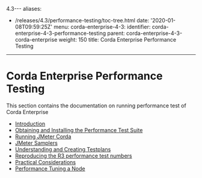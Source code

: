 4.3---
aliases:
- /releases/4.3/performance-testing/toc-tree.html
date: '2020-01-08T09:59:25Z'
menu:
  corda-enterprise-4-3:
    identifier: corda-enterprise-4-3-performance-testing
    parent: corda-enterprise-4-3-corda-enterprise
    weight: 150
title: Corda Enterprise Performance Testing
---


# Corda Enterprise Performance Testing

This section contains the documentation on running performance test of Corda Enterprise



* [Introduction](introduction.md)
* [Obtaining and Installing the Performance Test Suite](installation.md)
* [Running JMeter Corda](running-jmeter-corda.md)
* [JMeter Samplers](jmeter-samplers.md)
* [Understanding and Creating Testplans](jmeter-testplans.md)
* [Reproducing the R3 performance test numbers](r3-performance-runs.md)
* [Practical Considerations](practical-considerations.md)
* [Performance Tuning a Node](performance-tuning.md)
